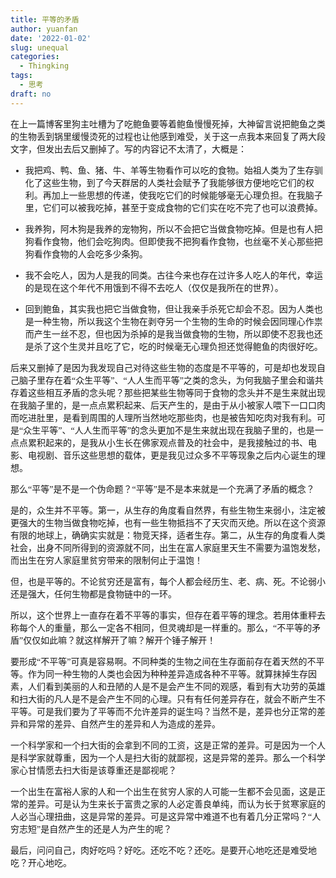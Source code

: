 ```yaml
---
title: 平等的矛盾
author: yuanfan
date: '2022-01-02'
slug: unequal
categories:
  - Thingking
tags:
  - 思考
draft: no
---
```


<font face="微软雅黑">

<!--more-->

在上一篇博客里狗主吐槽为了吃鲍鱼要等着鲍鱼慢慢死掉，大神留言说把鲍鱼之类的生物丢到锅里缓慢烫死的过程也让他感到难受，关于这一点我本来回复了两大段文字，但发出去后又删掉了。写的内容记不太清了，大概是：

+ 我把鸡、鸭、鱼、猪、牛、羊等生物看作可以吃的食物。始祖人类为了生存驯化了这些生物，到了今天群居的人类社会赋予了我能够很方便地吃它们的权利。再加上一些思想的传递，使我吃它们的时候能够毫无心理负担。在我脑子里，它们可以被我吃掉，甚至于变成食物的它们实在吃不完了也可以浪费掉。

+ 我养狗，阿木狗是我养的宠物狗，所以不会把它当做食物吃掉。但是也有人把狗看作食物，他们会吃狗肉。但即使我不把狗看作食物，也丝毫不关心那些把狗看作食物的人会吃多少条狗。

+ 我不会吃人，因为人是我的同类。古往今来也存在过许多人吃人的年代，幸运的是现在这个年代不用饿到不得不去吃人（仅仅是我所在的世界）。

+ 回到鲍鱼，其实我也把它当做食物，但让我亲手杀死它却会不忍。因为人类也是一种生物，所以我这个生物在剥夺另一个生物的生命的时候会因同理心作祟而产生一丝不忍，但也因为杀掉的是我当做食物的生物，所以即使不忍我也还是杀了这个生灵并且吃了它，吃的时候毫无心理负担还觉得鲍鱼的肉很好吃。

后来又删掉了是因为我发现自己对待这些生物的态度是不平等的，可是却也发现自己脑子里存在着“众生平等”、“人人生而平等”之类的念头，为何我脑子里会和谐共存着这些相互矛盾的念头呢？那些把某些生物等同于食物的念头并不是生来就出现在我脑子里的，是一点点累积起来、后天产生的，是由于从小被家人喂下一口口肉而吃进肚里，是看到周围的人理所当然地吃那些肉，也是被告知吃肉对我有利。可是“众生平等”、“人人生而平等”的念头更加不是生来就出现在我脑子里的，也是一点点累积起来的，是我从小生长在佛家观点普及的社会中，是我接触过的书、电影、电视剧、音乐这些思想的载体，更是我见过众多不平等现象之后内心诞生的理想。

那么“平等”是不是一个伪命题？“平等”是不是本来就是一个充满了矛盾的概念？

是的，众生并不平等。第一，从生存的角度看自然界，有些生物生来弱小，注定被更强大的生物当做食物吃掉，也有一些生物抵挡不了天灾而灭绝。所以在这个资源有限的地球上，确确实实就是：物竞天择，适者生存。第二，从生存的角度看人类社会，出身不同所得到的资源就不同，出生在富人家庭里天生不需要为温饱发愁，而出生在穷人家庭里贫穷带来的限制何止于温饱！

但，也是平等的。不论贫穷还是富有，每个人都会经历生、老、病、死。不论弱小还是强大，任何生物都是食物链中的一环。

所以，这个世界上一直存在着不平等的事实，但存在着平等的理念。若用体重秤去称每个人的重量，那么一定各不相同，但灵魂却是一样重的。那么，“不平等的矛盾”仅仅如此嘛？就这样解开了嘛？解开个锤子解开！

要形成“不平等”可真是容易啊。不同种类的生物之间在生存面前存在着天然的不平等。作为同一种生物的人类也会因为种种差异造成各种不平等。就算抹掉生存因素，人们看到美丽的人和丑陋的人是不是会产生不同的观感，看到有大功劳的英雄和扫大街的凡人是不是会产生不同的心理。只有有任何差异存在，就会不断产生不平等。可是我们要为了平等而不允许差异的诞生吗？当然不是，差异也分正常的差异和异常的差异、自然产生的差异和人为造成的差异。

一个科学家和一个扫大街的会拿到不同的工资，这是正常的差异。可是因为一个人是科学家就尊重，因为一个人是扫大街的就鄙视，这是异常的差异。那么一个科学家心甘情愿去扫大街是该尊重还是鄙视呢？

一个出生在富裕人家的人和一个出生在贫穷人家的人可能一生都不会见面，这是正常的差异。可是认为生来长于富贵之家的人必定善良单纯，而认为长于贫寒家庭的人必当心理扭曲，这是异常的差异。可是这异常中难道不也有着几分正常吗？“人穷志短”是自然产生的还是人为产生的呢？

最后，问问自己，肉好吃吗？好吃。还吃不吃？还吃。是要开心地吃还是难受地吃？开心地吃。
